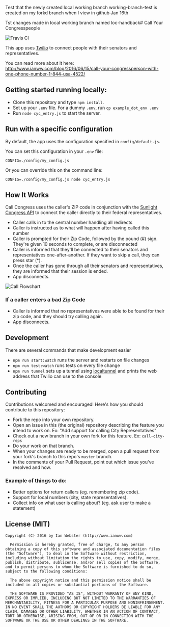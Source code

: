 
Test that the newly created local working branch working-branch-test is created on my forkd branch when I view in github Jan 16th

Tst changes made in local working branch named loc-handback# Call Your Congresspeople

![Travis CI](https://travis-ci.org/StayWokeOrg/general-congress-hotline.svg?branch=master)

This app uses [Twilio](https://www.twilio.com/) to connect people with their senators and representatives.

You can read more about it here: http://www.ianww.com/blog/2016/06/15/call-your-congressperson-with-one-phone-number-1-844-usa-4522/

## Getting started running locally:

- Clone this repository and type `npm install`.
- Set up your `.env` file.  For a dummy `.env`, run `cp example_dot_env .env`
- Run `node cyc_entry.js` to start the server.

## Run with a specific configuration

By default, the app uses the configuration specified in `config/default.js`.

You can set this configuration in your `.env` file:

```
CONFIG=./config/my_config.js
```

Or you can override this on the command line:

```
CONFIG=./config/my_config.js node cyc_entry.js
```

## How It Works

Call Congress uses the caller's ZIP code in conjunction with the [Sunlight Congress API](https://sunlightlabs.github.io/congress/) to connect the caller directly to their federal representatives.

- Caller calls in to the central number handling all redirects
- Caller is instructed as to what will happen after having called this number
- Caller is prompted for their Zip Code, followed by the pound (#) sign. They're given 10 seconds to complete, or are disconnected
- Caller is informed that they'll be connected to their senators and representatives one-after-another. If they want to skip a call, they can press star (*).
- Once the caller has gone through all their senators and representatives, they are informed that their session is ended.
- App disconnects.

![Call Flowchart](https://raw.githubusercontent.com/StayWokeOrg/general-congress-hotline/master/spec/call-flowchart.png)

### If a caller enters a bad Zip Code

- Caller is informed that no representatives were able to be found for their zip code, and they should try calling again.
- App disconnects.

## Development

There are several commands that make development easier

- `npm run start:watch` runs the server and restarts on file changes
- `npm run test:watch` runs tests on every file change
- `npm run tunnel` sets up a tunnel using [localtunnel](https://localtunnel.github.io/www/) and prints the web address that Twilio can use to the console

## Contributing

Contributions welcomed and encouraged! Here's how you should contribute to this repository:

- Fork the repo into your own repository.
- Open an issue in this (the original) repository describing the feature you intend to work on. Ex: "Add support for calling City Representatives"
- Check out a new branch in your own fork for this feature. Ex: `call-city-reps`
- Do your work on that branch.
- When your changes are ready to be merged, open a pull request from your fork's branch to this repo's `master` branch.
- In the comments of your Pull Request, point out which issue you've resolved and how.


### Example of things to do:

- Better options for return callers (eg. remembering zip code).
- Support for local numbers (city, state representatives).
- Collect info on what user is calling about? (eg. ask user to make a statement)


## License (MIT)

```
Copyright (C) 2016 by Ian Webster (http://www.ianww.com)

  Permission is hereby granted, free of charge, to any person obtaining a copy of this software and associated documentation files (the "Software"), to deal in the Software without restriction, including without limitation the rights to use, copy, modify, merge, publish, distribute, sublicense, and/or sell copies of the Software, and to permit persons to whom the Software is furnished to do so, subject to the following conditions:

  The above copyright notice and this permission notice shall be included in all copies or substantial portions of the Software.

  THE SOFTWARE IS PROVIDED "AS IS", WITHOUT WARRANTY OF ANY KIND, EXPRESS OR IMPLIED, INCLUDING BUT NOT LIMITED TO THE WARRANTIES OF MERCHANTABILITY, FITNESS FOR A PARTICULAR PURPOSE AND NONINFRINGEMENT. IN NO EVENT SHALL THE AUTHORS OR COPYRIGHT HOLDERS BE LIABLE FOR ANY CLAIM, DAMAGES OR OTHER LIABILITY, WHETHER IN AN ACTION OF CONTRACT, TORT OR OTHERWISE, ARISING FROM, OUT OF OR IN CONNECTION WITH THE SOFTWARE OR THE USE OR OTHER DEALINGS IN THE SOFTWARE.
```
